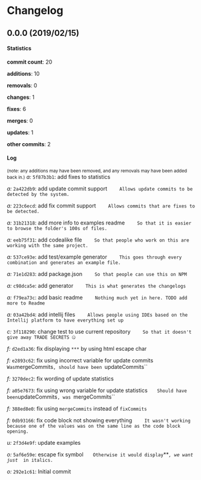 # Changelog
## 0.0.0 (2019/02/15)
#### Statistics
**commit count**: 20

**additions**: 10

**removals**: 0

**changes**: 1

**fixes**: 6

**merges**: 0

**updates**: 1

**other commits**: 2

#### Log
<small>(note: any additions may have been removed, and any removals may have been added back in.)</small>
*a:* `5f87b3b1`: add fixes to statistics

*a:* `2a422db9`: add update commit support
`    Allows update commits to be detected by the system.`

*a:* `223c6ecd`: add fix commit support
`    Allows commits that are fixes to be detected.`

*a:* `31b21318`: add more info to examples readme
`    So that it is easier to browse the folder's 100s of files.`

*a:* `eeb75f31`: add codealike file
`    So that people who work on this are working with the same project.`

*a:* `537ce93e`: add test/example generator
`    This goes through every combination and generates an example file.`

*a:* `71e1d283`: add package.json
`    So that people can use this on NPM`

*a:* `c98dca5e`: add generator
`    This is what generates the changelogs`

*a:* `f79ea73c`: add basic readme
`    Nothing much yet in here. TODO add more to Readme`

*a:* `03a42bd4`: add intellij files
`    Allows people using IDEs based on the Intellij platform to have everything set up`

*c:* `3f118290`: change test to use current repository
`    So that it doesn't give away TRADE SECRETS 🤐`

*f:* `d2ed1a36`: fix displaying `***` by using html escape char

*f:* `e2893c62`: fix using incorrect variable for update commits
`    Was `mergeCommits`, should have been `updateCommits``

*f:* `3270dec2`: fix wording of update statistics

*f:* `a05e7673`: fix using wrong variable for update statistics
`    Should have been `updateCommits`, was `mergeCommits``

*f:* `388ed8e0`: fix using `mergeCommits` instead of `fixCommits`

*f:* `0db93166`: fix code block not showing everything
`    It wasn't working because one of the values was on the same line as the code block opening.`

*u:* `2f3d4e9f`: update examples

*o:* `5af6e59e`: escape fix symbol
`    Otherwise it would display `***`, we want just `*` in italics.`

*o:* `292e1c61`: Initial commit

